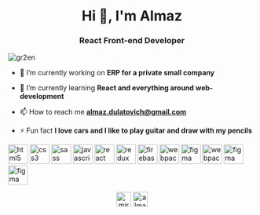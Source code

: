 <h1 align="center">Hi 👋, I'm Almaz</h1>
<h3 align="center">React Front-end Developer</h3>

<p align="left"> <img src="https://komarev.com/ghpvc/?username=gr2en" alt="gr2en" /> </p>

- 🔭 I’m currently working on **ERP for a private small company**

- 🌱 I’m currently learning **React and everything around web-development**

- 📫 How to reach me **almaz.dulatovich@gmail.com**

- ⚡ Fun fact **I love cars and I like to play guitar and draw with my pencils**

<p align="left"><img src="https://devicons.github.io/devicon/devicon.git/icons/html5/html5-original-wordmark.svg" alt="html5" width="40" height="40"/> <img src="https://devicons.github.io/devicon/devicon.git/icons/css3/css3-original-wordmark.svg" alt="css3" width="40" height="40"/> <img src="https://devicons.github.io/devicon/devicon.git/icons/sass/sass-original.svg" alt="sass" width="40" height="40"/> <img src="https://devicons.github.io/devicon/devicon.git/icons/javascript/javascript-original.svg" alt="javascript" width="40" height="40"/> <img src="https://devicons.github.io/devicon/devicon.git/icons/react/react-original-wordmark.svg" alt="react" width="40" height="40"/> <img src="https://devicons.github.io/devicon/devicon.git/icons/redux/redux-original.svg" alt="redux" width="40" height="40"/> <img src="https://www.vectorlogo.zone/logos/firebase/firebase-icon.svg" alt="firebase" width="40" height="40"/> <img src="https://devicons.github.io/devicon/devicon.git/icons/webpack/webpack-original.svg" alt="webpack" width="40" height="40"/> <img src="https://www.vectorlogo.zone/logos/figma/figma-icon.svg" alt="figma" width="40" height="40"/> <img src="https://devicons.github.io/devicon/devicon.git/icons/git/git-original.svg" alt="webpack" width="40" height="40"/> <img src="https://devicons.github.io/devicon/devicon.git/icons/github/github-original.svg" alt="figma" width="40" height="40"/> <img src="https://devicons.github.io/devicon/devicon.git/icons/gitlab/gitlab-original.svg" alt="figma" width="40" height="40"/></p><p align="center"><a href="https://instagram.com/mirrxr.mk3" target="blank"><img align="center" src="https://cdn.jsdelivr.net/npm/simple-icons@3.0.1/icons/instagram.svg" alt="mirrxr.mk3" height="30" width="30" /></a> <a href="https://t.me/almaz_kaliyev" target="blank"><img align="center" src="https://cdn.jsdelivr.net/npm/simple-icons@3.4.0/icons/telegram.svg" alt="almaz_kaliyev" height="30" width="30" /></a></p>
